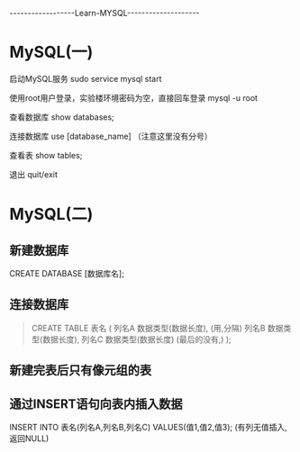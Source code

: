 ------------------Learn-MYSQL--------------------
# MySQL(一)

启动MySQL服务
sudo service mysql start

使用root用户登录，实验楼环境密码为空，直接回车登录
mysql -u root

查看数据库
show databases;

连接数据库
use [database_name]  （注意这里没有分号）

查看表
show tables;

退出
quit/exit

# MySQL(二)

## 新建数据库
CREATE DATABASE [数据库名];

## 连接数据库

>  CREATE TABLE 表名
  (
  列名A 数据类型(数据长度),           (用,分隔)
  列名B 数据类型(数据长度),
  列名C 数据类型(数据长度)             (最后的没有,)
  );

## 新建完表后只有像元组的表
## 通过INSERT语句向表内插入数据
INSERT INTO 表名(列名A,列名B,列名C) VALUES(值1,值2,值3);    (有列无值插入,返回NULL)
